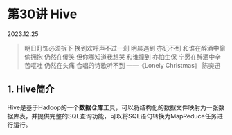 # 第30讲 Hive

2023.12.25

> 明日灯饰必须拆下 换到欢呼声不过一刹
> 明晨遇到 亦记不到
> 和谁在醉酒中偷偷拥抱
> 仍然在傻笑 但你哪知道我想哭
> 和谁撞到 亦怕生保
> 宁愿在醉酒中辛苦呕吐
> 仍然在头痛 合唱的诗歌听不到
> ——《Lonely Christmas》 陈奕迅

## 1. Hive简介

Hive是基于Hadoop的一个**数据仓库**工具，可以将结构化的数据文件映射为一张数据库表，并提供完整的SQL查询功能，可以将SQL语句转换为MapReduce任务进行运行。

